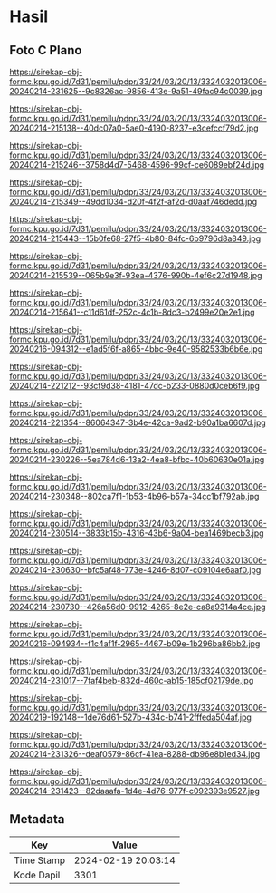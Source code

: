 # Hasil

## Foto C Plano

https://sirekap-obj-formc.kpu.go.id/7d31/pemilu/pdpr/33/24/03/20/13/3324032013006-20240214-231625--9c8326ac-9856-413e-9a51-49fac94c0039.jpg

https://sirekap-obj-formc.kpu.go.id/7d31/pemilu/pdpr/33/24/03/20/13/3324032013006-20240214-215138--40dc07a0-5ae0-4190-8237-e3cefccf79d2.jpg

https://sirekap-obj-formc.kpu.go.id/7d31/pemilu/pdpr/33/24/03/20/13/3324032013006-20240214-215246--3758d4d7-5468-4596-99cf-ce6089ebf24d.jpg

https://sirekap-obj-formc.kpu.go.id/7d31/pemilu/pdpr/33/24/03/20/13/3324032013006-20240214-215349--49dd1034-d20f-4f2f-af2d-d0aaf746dedd.jpg

https://sirekap-obj-formc.kpu.go.id/7d31/pemilu/pdpr/33/24/03/20/13/3324032013006-20240214-215443--15b0fe68-27f5-4b80-84fc-6b9796d8a849.jpg

https://sirekap-obj-formc.kpu.go.id/7d31/pemilu/pdpr/33/24/03/20/13/3324032013006-20240214-215539--065b9e3f-93ea-4376-990b-4ef6c27d1948.jpg

https://sirekap-obj-formc.kpu.go.id/7d31/pemilu/pdpr/33/24/03/20/13/3324032013006-20240214-215641--c11d61df-252c-4c1b-8dc3-b2499e20e2e1.jpg

https://sirekap-obj-formc.kpu.go.id/7d31/pemilu/pdpr/33/24/03/20/13/3324032013006-20240216-094312--e1ad5f6f-a865-4bbc-9e40-9582533b6b6e.jpg

https://sirekap-obj-formc.kpu.go.id/7d31/pemilu/pdpr/33/24/03/20/13/3324032013006-20240214-221212--93cf9d38-4181-47dc-b233-0880d0ceb6f9.jpg

https://sirekap-obj-formc.kpu.go.id/7d31/pemilu/pdpr/33/24/03/20/13/3324032013006-20240214-221354--86064347-3b4e-42ca-9ad2-b90a1ba6607d.jpg

https://sirekap-obj-formc.kpu.go.id/7d31/pemilu/pdpr/33/24/03/20/13/3324032013006-20240214-230226--5ea784d6-13a2-4ea8-bfbc-40b60630e01a.jpg

https://sirekap-obj-formc.kpu.go.id/7d31/pemilu/pdpr/33/24/03/20/13/3324032013006-20240214-230348--802ca7f1-1b53-4b96-b57a-34cc1bf792ab.jpg

https://sirekap-obj-formc.kpu.go.id/7d31/pemilu/pdpr/33/24/03/20/13/3324032013006-20240214-230514--3833b15b-4316-43b6-9a04-bea1469becb3.jpg

https://sirekap-obj-formc.kpu.go.id/7d31/pemilu/pdpr/33/24/03/20/13/3324032013006-20240214-230630--bfc5af48-773e-4246-8d07-c09104e6aaf0.jpg

https://sirekap-obj-formc.kpu.go.id/7d31/pemilu/pdpr/33/24/03/20/13/3324032013006-20240214-230730--426a56d0-9912-4265-8e2e-ca8a9314a4ce.jpg

https://sirekap-obj-formc.kpu.go.id/7d31/pemilu/pdpr/33/24/03/20/13/3324032013006-20240216-094934--f1c4af1f-2965-4467-b09e-1b296ba86bb2.jpg

https://sirekap-obj-formc.kpu.go.id/7d31/pemilu/pdpr/33/24/03/20/13/3324032013006-20240214-231017--7faf4beb-832d-460c-ab15-185cf02179de.jpg

https://sirekap-obj-formc.kpu.go.id/7d31/pemilu/pdpr/33/24/03/20/13/3324032013006-20240219-192148--1de76d61-527b-434c-b741-2fffeda504af.jpg

https://sirekap-obj-formc.kpu.go.id/7d31/pemilu/pdpr/33/24/03/20/13/3324032013006-20240214-231326--deaf0579-86cf-41ea-8288-db96e8b1ed34.jpg

https://sirekap-obj-formc.kpu.go.id/7d31/pemilu/pdpr/33/24/03/20/13/3324032013006-20240214-231423--82daaafa-1d4e-4d76-977f-c092393e9527.jpg


## Metadata

| Key        | Value               |
| ---------- | ------------------- |
| Time Stamp | 2024-02-19 20:03:14 |
| Kode Dapil | 3301                |



